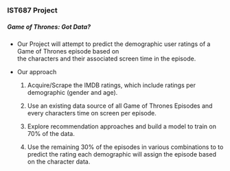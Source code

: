 ### IST687 Project

##### Game of Thrones:  Got Data?


* Our Project will attempt to predict the demographic user ratings of a Game of Thrones episode based on <br>
the characters and their associated screen time in the episode.<br>

* Our approach

     1. Acquire/Scrape the IMDB ratings, which include ratings per
     demographic (gender and age).

     2. Use an existing data source of all Game of Thrones Episodes and
     every characters time on screen per episode.

     3. Explore recommendation approaches and build a model to train
     on 70% of the data.

     4. Use the remaining 30% of the episodes in various combinations to
     to predict the rating each demographic will assign the episode
     based on the character data.







